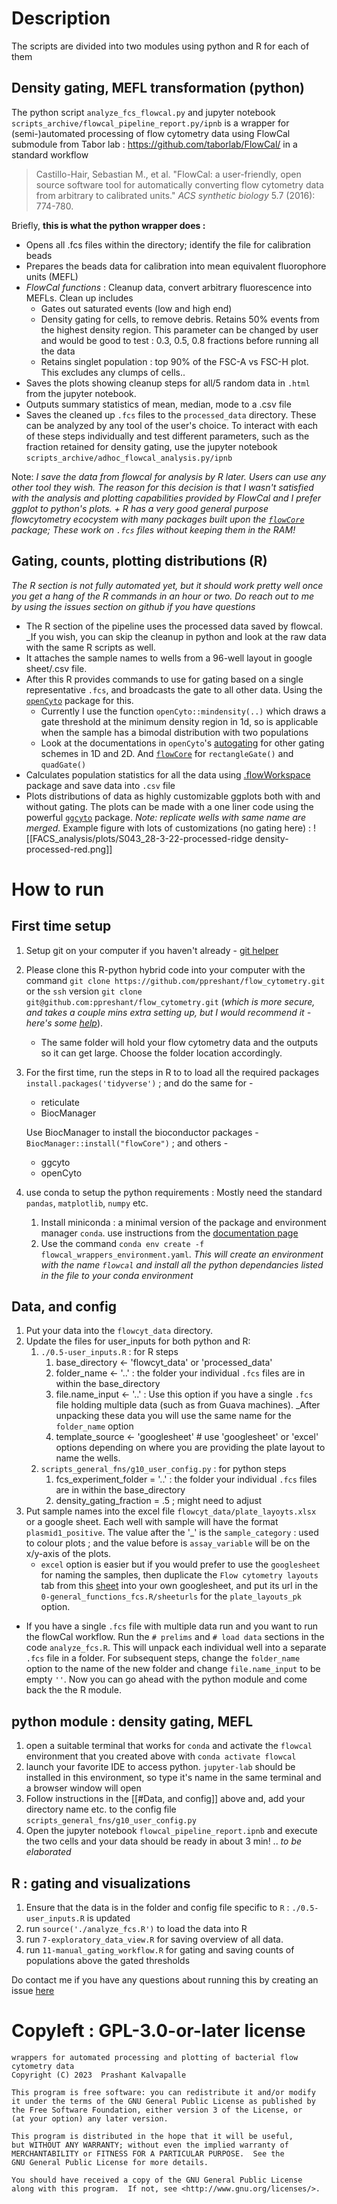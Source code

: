 # Description
The scripts are divided into two modules using python and R for each of them

## Density gating, MEFL transformation (python)
The python script `analyze_fcs_flowcal.py` and jupyter notebook `scripts_archive/flowcal_pipeline_report.py/ipnb` is a wrapper for (semi-)automated processing of flow cytometry data using FlowCal submodule from Tabor lab : https://github.com/taborlab/FlowCal/ in a standard workflow
> Castillo-Hair, Sebastian M., et al. "FlowCal: a user-friendly, open source software tool for automatically converting flow cytometry data from arbitrary to calibrated units." _ACS synthetic biology_ 5.7 (2016): 774-780.

Briefly, **this is what the python wrapper does :**
- Opens all .fcs files within the directory; identify the file for calibration beads
- Prepares the beads data for calibration into mean equivalent fluorophore units (MEFL)
- _FlowCal functions_ : Cleanup data, convert arbitrary fluorescence into MEFLs. Clean up includes
	- Gates out saturated events (low and high end)
	- Density gating for cells, to remove debris. Retains 50% events from the highest density region. This parameter can be changed by user and would be good to test : 0.3, 0.5, 0.8 fractions before running all the data
	- Retains singlet population : top 90% of the FSC-A vs FSC-H plot. This excludes any clumps of cells..
- Saves the plots showing cleanup steps for all/5 random data in `.html` from the jupyter notebook. 
- Outputs summary statistics of mean, median, mode to a .csv file
- Saves the cleaned up `.fcs` files to the `processed_data` directory. These can be analyzed by any tool of the user's choice. 
To interact with each of these steps individually and test different parameters, such as the fraction retained for density gating, use the jupyter notebook `scripts_archive/adhoc_flowcal_analysis.py/ipnb`

Note: _I save the data from flowcal for analysis by R later. Users can use any other tool they wish. The reason for this decision is that I wasn't satisfied with the analysis and plotting capabilities provided by FlowCal and I prefer ggplot to python's plots. + R has a very good general purpose flowcytometry ecocystem with many packages built upon the [`flowCore`](https://bioconductor.org/packages/release/bioc/html/flowCore.html) package; These work on `.fcs` files without keeping them in the RAM!_

## Gating, counts, plotting distributions (R)

_The R section is not fully automated yet, but it should work pretty well once you get a hang of the R commands in an hour or two. Do reach out to me by using the issues section on github if you have questions_ 

- The R section of the pipeline uses the processed data saved by flowcal. _If you wish, you can skip the cleanup in python and look at the raw data with the same R scripts as well.
- It attaches the sample names to wells from a 96-well layout in google sheet/.csv file. 
- After this R provides commands to use for gating based on a single representative `.fcs`, and broadcasts the gate to all other data. Using the  [`openCyto`](https://www.bioconductor.org/packages/release/bioc/html/openCyto.html)  package for this. 
	- Currently I use the function `openCyto::mindensity(..)` which  draws a gate threshold at the minimum density region in 1d, so is applicable when the sample has a bimodal distribution with two populations
	- Look at the documentations in `openCyto`'s [autogating](https://www.bioconductor.org/packages/release/bioc/vignettes/openCyto/inst/doc/HowToAutoGating.html) for other gating schemes in 1D and 2D. And [`flowCore`](https://bioconductor.org/packages/release/bioc/vignettes/flowCore/inst/doc/HowTo-flowCore.pdf) for `rectangleGate()` and `quadGate()`
- Calculates population statistics for all the data using [.flowWorkspace](https://bioconductor.org/packages/release/bioc/html/flowWorkspace.html) package and save data into `.csv` file 
- Plots distributions of data as highly customizable ggplots both with and without gating. The plots can be made with a one liner code using the powerful [`ggcyto`](https://www.bioconductor.org/packages/release/bioc/html/ggcyto.html) package. _Note: replicate wells with same name are merged._ Example figure with lots of customizations (no gating here) : ![[FACS_analysis/plots/S043_28-3-22-processed-ridge density-processed-red.png]]


# How to run

## First time setup
1. Setup git on your computer if you haven't already - [git helper](https://rogerdudler.github.io/git-guide/) 
2. Please clone this R-python hybrid code into your computer with the command `git clone https://github.com/ppreshant/flow_cytometry.git` or the `ssh` version `git clone git@github.com:ppreshant/flow_cytometry.git` (_which is more secure, and takes a couple mins extra setting up, but I would recommend it - here's some [help](https://docs.github.com/en/authentication/connecting-to-github-with-ssh)_). 
	- The same folder will hold your flow cytometry data and the outputs so it can get large. Choose the folder location accordingly. 
3. For the first time, run the steps in R to to load all the required packages `install.packages('tidyverse')` ; and do the same for - 
	- reticulate
	- BiocManager
	 
	Use BiocManager to install the bioconductor packages - 
	`BiocManager::install("flowCore")` ; and others - 
	- ggcyto
	- openCyto
4. use conda to setup the python requirements : Mostly need the standard `pandas`, `matplotlib`, `numpy` etc.
	1. Install miniconda : a minimal version of the package and environment manager `conda`. use instructions from the [documentation page](https://docs.conda.io/en/latest/miniconda.html) 
	2. Use the command `conda env create -f flowcal_wrappers_environment.yaml`. _This will create an environment with the name `flowcal` and install all the python dependancies listed in the file to your conda environment_

## Data, and config
1. Put your data into the `flowcyt_data` directory.
2.  Update the files for user_inputs for both python and R: 
	1. `./0.5-user_inputs.R` : for R steps
		1. base_directory <- 'flowcyt_data' or 'processed_data'
		2. folder_name <- '..' : the folder your individual `.fcs` files are in within the base_directory
		3. file.name_input <- '..' : Use this option if you have a single `.fcs` file holding multiple data (such as from Guava machines). _After unpacking these data you will use the same name for the `folder_name` option
		4. template_source <- 'googlesheet' # use 'googlesheet' or 'excel' options depending on where you are providing the plate layout to name the wells.
	2. `scripts_general_fns/g10_user_config.py` : for python steps
		1. fcs_experiment_folder = '..' : the folder your individual `.fcs` files are in within the base_directory
		2. density_gating_fraction = .5 ; might need to adjust
3. Put sample names into the excel file `flowcyt_data/plate_layoyts.xlsx` or a google sheet. Each well with sample will have the format `plasmid1_positive`. The value after the '\_' is the `sample_category` : used to colour plots ; and the value before is `assay_variable` will be on the x/y-axis of the plots.
	- `excel` option is easier but if you would prefer to use the `googlesheet` for naming the samples, then duplicate the `Flow cytometry layouts` tab from this [sheet](https://docs.google.com/spreadsheets/d/1RffyflHCQ_GzlRHbeH3bAkiYo4zNlnFWx4FXo7xkUt8/edit#gid=2024050710) into your own googlesheet, and put its url in the `0-general_functions_fcs.R/sheeturls` for the `plate_layouts_pk` option.

-  If you have a single `.fcs` file with multiple data run and you want to run the flowCal workflow. Run the `# prelims` and `# load data` sections in the code `analyze_fcs.R`. This will unpack each individual well into a separate `.fcs` file in a folder. For subsequent steps, change the `folder_name` option to the name of the new folder and change `file.name_input` to be empty `''`. Now you can go ahead with the python module and come back the the R module.

## python module : density gating, MEFL

1. open a suitable terminal that works for `conda` and activate the `flowcal` environment that you created above with `conda activate flowcal`
2. launch your favorite IDE to access python. `jupyter-lab` should be installed in this environment, so type it's name in the same terminal and a browser window will open
3. Follow instructions in the [[#Data, and config]] above and, add your directory name etc. to the config file `scripts_general_fns/g10_user_config.py` 
4. Open the jupyter notebook `flowcal_pipeline_report.ipnb` and execute the two cells and your data should be ready in about 3 min!
.. _to be elaborated_

## R : gating and visualizations

1. Ensure that the data is in the folder and config file specific to `R` : `./0.5-user_inputs.R` is updated
2. run `source('./analyze_fcs.R')` to load the data into R
3. run `7-exploratory_data_view.R` for saving overview of all data. 
4. run `11-manual_gating_workflow.R` for gating and saving counts of populations above the gated thresholds

Do contact me if you have any questions about running this by creating an issue [here](https://github.com/ppreshant/flow_cytometry/issues)

# Copyleft : GPL-3.0-or-later license
```
wrappers for automated processing and plotting of bacterial flow cytometry data 
Copyright (C) 2023  Prashant Kalvapalle

This program is free software: you can redistribute it and/or modify
it under the terms of the GNU General Public License as published by
the Free Software Foundation, either version 3 of the License, or
(at your option) any later version.

This program is distributed in the hope that it will be useful,
but WITHOUT ANY WARRANTY; without even the implied warranty of
MERCHANTABILITY or FITNESS FOR A PARTICULAR PURPOSE.  See the
GNU General Public License for more details.

You should have received a copy of the GNU General Public License
along with this program.  If not, see <http://www.gnu.org/licenses/>.
```